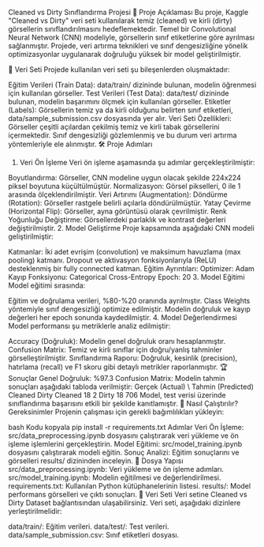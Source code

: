 Cleaned vs Dirty Sınıflandırma Projesi
📄 Proje Açıklaması
Bu proje, Kaggle "Cleaned vs Dirty" veri seti kullanılarak temiz (cleaned) ve kirli (dirty) görsellerin sınıflandırılmasını hedeflemektedir. Temel bir Convolutional Neural Network (CNN) modeliyle, görsellerin sınıf etiketlerine göre ayrılması sağlanmıştır. Projede, veri artırma teknikleri ve sınıf dengesizliğine yönelik optimizasyonlar uygulanarak doğruluğu yüksek bir model geliştirilmiştir.

📁 Veri Seti
Projede kullanılan veri seti şu bileşenlerden oluşmaktadır:

Eğitim Verileri (Train Data): data/train/ dizininde bulunan, modelin öğrenmesi için kullanılan görseller.
Test Verileri (Test Data): data/test/ dizininde bulunan, modelin başarımını ölçmek için kullanılan görseller.
Etiketler (Labels): Görsellerin temiz ya da kirli olduğunu belirten sınıf etiketleri, data/sample_submission.csv dosyasında yer alır.
Veri Seti Özellikleri:
Görseller çeşitli açılardan çekilmiş temiz ve kirli tabak görsellerini içermektedir.
Sınıf dengesizliği gözlemlenmiş ve bu durum veri artırma yöntemleriyle ele alınmıştır.
🛠️ Proje Adımları
1. Veri Ön İşleme
Veri ön işleme aşamasında şu adımlar gerçekleştirilmiştir:

Boyutlandırma: Görseller, CNN modeline uygun olacak şekilde 224x224 piksel boyutuna küçültülmüştür.
Normalizasyon: Görsel pikselleri, 0 ile 1 arasında ölçeklendirilmiştir.
Veri Artırımı (Augmentation):
Döndürme (Rotation): Görseller rastgele belirli açılarla döndürülmüştür.
Yatay Çevirme (Horizontal Flip): Görseller, ayna görüntüsü olarak çevrilmiştir.
Renk Yoğunluğu Değiştirme: Görsellerdeki parlaklık ve kontrast değerleri değiştirilmiştir.
2. Model Geliştirme
Proje kapsamında aşağıdaki CNN modeli geliştirilmiştir:

Katmanlar:
İki adet evrişim (convolution) ve maksimum havuzlama (max pooling) katmanı.
Dropout ve aktivasyon fonksiyonlarıyla (ReLU) desteklenmiş bir fully connected katman.
Eğitim Ayrıntıları:
Optimizer: Adam
Kayıp Fonksiyonu: Categorical Cross-Entropy
Epoch: 20
3. Model Eğitimi
Model eğitimi sırasında:

Eğitim ve doğrulama verileri, %80-%20 oranında ayrılmıştır.
Class Weights yöntemiyle sınıf dengesizliği optimize edilmiştir.
Modelin doğruluk ve kayıp değerleri her epoch sonunda kaydedilmiştir.
4. Model Değerlendirmesi
Model performansı şu metriklerle analiz edilmiştir:

Accuracy (Doğruluk): Modelin genel doğruluk oranı hesaplanmıştır.
Confusion Matrix: Temiz ve kirli sınıflar için doğru/yanlış tahminler görselleştirilmiştir.
Sınıflandırma Raporu: Doğruluk, kesinlik (precision), hatırlama (recall) ve F1 skoru gibi detaylı metrikler raporlanmıştır.
🏆 Sonuçlar
Genel Doğruluk: %97.3
Confusion Matrix:
Modelin tahmin sonuçları aşağıdaki tabloda verilmiştir:
Gerçek (Actual) \ Tahmin (Predicted)	Cleaned	Dirty
Cleaned	18	2
Dirty	18	706
Model, test verisi üzerinde sınıflandırma başarısını etkili bir şekilde kanıtlamıştır.
🚀 Nasıl Çalıştırılır?
Gereksinimler
Projenin çalışması için gerekli bağımlılıkları yükleyin:

bash
Kodu kopyala
pip install -r requirements.txt
Adımlar
Veri Ön İşleme: src/data_preprocessing.ipynb dosyasını çalıştırarak veri yükleme ve ön işleme işlemlerini gerçekleştirin.
Model Eğitimi: src/model_training.ipynb dosyasını çalıştırarak modeli eğitin.
Sonuç Analizi: Eğitim sonuçlarını ve görselleri results/ dizininden inceleyin.
📂 Dosya Yapısı
src/data_preprocessing.ipynb: Veri yükleme ve ön işleme adımları.
src/model_training.ipynb: Modelin eğitilmesi ve değerlendirilmesi.
requirements.txt: Kullanılan Python kütüphanelerinin listesi.
results/: Model performans görselleri ve çıktı sonuçları.
🔗 Veri Seti
Veri setine Cleaned vs Dirty Dataset bağlantısından ulaşabilirsiniz. Veri seti, aşağıdaki dizinlere yerleştirilmelidir:

data/train/: Eğitim verileri.
data/test/: Test verileri.
data/sample_submission.csv: Sınıf etiketleri dosyası.
